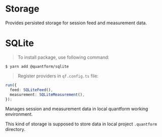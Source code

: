 # <strong class="section-header">Storage</strong>

Provides persisted storage for session feed and measurement data.

# SQLite

> To install package, use following command:

```console
$ yarn add @quantform/sqlite
```

> Register providers in `qf.config.ts` file:

```typescript
run({
  feed: SQLiteFeed(),
  measurement: SQLiteMeasurement(),
});
```

Manages session and measurement data in local quantform working environment.

This kind of storage is supposed to store data in local project <code>.quantform</code> directory.
